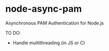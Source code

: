 # node-async-pam
Asynchronous PAM Authentication for Node.js

TO DO:
  - Handle multithreading (in JS or C)

